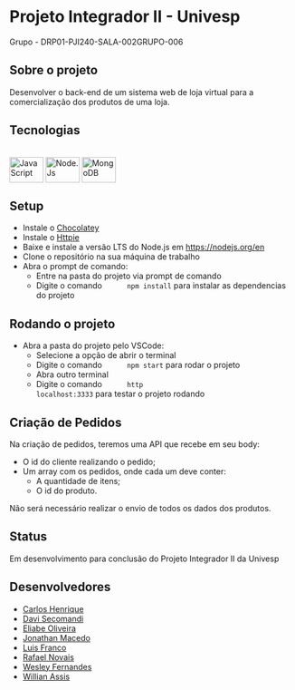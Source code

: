 # Projeto Integrador II - Univesp

Grupo - DRP01-PJI240-SALA-002GRUPO-006

## Sobre o projeto

Desenvolver o back-end de um sistema web de loja virtual para a comercialização dos produtos de uma loja.

## Tecnologias

<div style="display: inline_block"><br>
  <img align="center" title="JavaScript" alt="JavaScript" height="45" width="60" src="https://cdn.jsdelivr.net/gh/devicons/devicon/icons/javascript/javascript-original.svg">
  <img align="center" title="Node.Js" alt="Node.Js" height="45" width="60" src="https://cdn.jsdelivr.net/gh/devicons/devicon/icons/nodejs/nodejs-original.svg">
  <img align="center" title="MongoDB" alt="MongoDB" height="45" width="60" src="https://cdn.jsdelivr.net/gh/devicons/devicon/icons/mongodb/mongodb-original.svg">
</div>

## Setup

- Instale o <a href="https://docs.chocolatey.org/en-us/choco/setup#more-install-options"> Chocolatey</a>
- Instale o <a href="https://httpie.io/docs/cli/windows"> Httpie</a>
- Baixe e instale a versão LTS do Node.js em <https://nodejs.org/en>
- Clone o repositório na sua máquina de trabalho
- Abra o prompt de comando:
  - Entre na pasta do projeto via prompt de comando
  - Digite o comando <code style="margin-left:40px">npm install</code> para instalar as dependencias do projeto

## Rodando o projeto

- Abra a pasta do projeto pelo VSCode:
  - Selecione a opção de abrir o terminal
  - Digite o comando <code style="margin-left:40px">npm start</code> para rodar o projeto
  - Abra outro terminal
  - Digite o comando <code style="margin-left:40px">http localhost:3333</code> para testar o projeto rodando

## Criação de Pedidos

Na criação de pedidos, teremos uma API que recebe em seu body:

- O id do cliente realizando o pedido;
- Um array com os pedidos, onde cada um deve conter:
  - A quantidade de itens;
  - O id do produto.

Não será necessário realizar o envio de todos os dados dos produtos.

## Status

Em desenvolvimento para conclusão do Projeto Integrador II da Univesp

## Desenvolvedores

- <a href="https://github.com/carlosthrasher"> Carlos Henrique </a>
- <a href="https://github.com/davi-secomandi"> Davi Secomandi </a>
- <a href="https://github.com/eliabev"> Eliabe Oliveira </a>
- <a href="https://github.com/jmacedo91"> Jonathan Macedo </a>
- <a href=""> Luis Franco </a>
- <a href="https://github.com/ranovais"> Rafael Novais </a>
- <a href="https://github.com/wsfer"> Wesley Fernandes </a>
- <a href="https://github.com/WillAssis"> Willian Assis </a>
